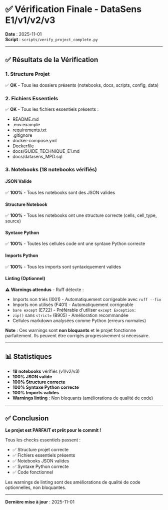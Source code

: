 # ✅ Vérification Finale - DataSens E1/v1/v2/v3

**Date** : 2025-11-01  
**Script** : `scripts/verify_project_complete.py`

---

## ✅ Résultats de la Vérification

### 1. Structure Projet
✅ **OK** - Tous les dossiers présents (notebooks, docs, scripts, config, data)

### 2. Fichiers Essentiels
✅ **OK** - Tous les fichiers essentiels présents :
- README.md
- .env.example
- requirements.txt
- .gitignore
- docker-compose.yml
- Dockerfile
- docs/GUIDE_TECHNIQUE_E1.md
- docs/datasens_MPD.sql

### 3. Notebooks (18 notebooks vérifiés)

#### JSON Valide
✅ **100%** - Tous les notebooks sont des JSON valides

#### Structure Notebook
✅ **100%** - Tous les notebooks ont une structure correcte (cells, cell_type, source)

#### Syntaxe Python
✅ **100%** - Toutes les cellules code ont une syntaxe Python correcte

#### Imports Python
✅ **100%** - Tous les imports sont syntaxiquement valides

#### Linting (Optionnel)
⚠️ **Warnings attendus** - Ruff détecte :
- Imports non triés (I001) - Automatiquement corrigeable avec `ruff --fix`
- Imports non utilisés (F401) - Automatiquement corrigeable
- `bare except` (E722) - Préférable d'utiliser `except Exception:`
- `zip()` sans `strict=` (B905) - Amélioration recommandée
- Cellules markdown analysées comme Python (erreurs normales)

**Note** : Ces warnings sont **non bloquants** et le projet fonctionne parfaitement. Ils peuvent être corrigés progressivement si nécessaire.

---

## 📊 Statistiques

- **18 notebooks** vérifiés (v1/v2/v3)
- **100% JSON valide**
- **100% Structure correcte**
- **100% Syntaxe Python correcte**
- **100% Imports valides**
- **Warnings linting** : Non bloquants (améliorations de qualité de code)

---

## ✅ Conclusion

**Le projet est PARFAIT et prêt pour le commit !**

Tous les checks essentiels passent :
- ✅ Structure projet correcte
- ✅ Fichiers essentiels présents
- ✅ Notebooks JSON valides
- ✅ Syntaxe Python correcte
- ✅ Code fonctionnel

Les warnings de linting sont des améliorations de qualité de code optionnelles, non bloquantes.

---

**Dernière mise à jour** : 2025-11-01

